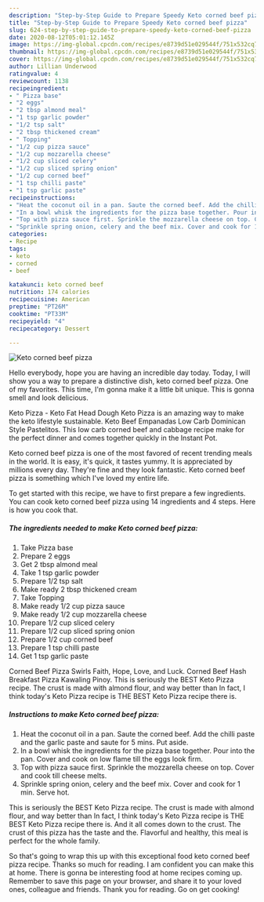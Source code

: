 ```yaml
---
description: "Step-by-Step Guide to Prepare Speedy Keto corned beef pizza"
title: "Step-by-Step Guide to Prepare Speedy Keto corned beef pizza"
slug: 624-step-by-step-guide-to-prepare-speedy-keto-corned-beef-pizza
date: 2020-08-12T05:01:12.145Z
image: https://img-global.cpcdn.com/recipes/e8739d51e029544f/751x532cq70/keto-corned-beef-pizza-recipe-main-photo.jpg
thumbnail: https://img-global.cpcdn.com/recipes/e8739d51e029544f/751x532cq70/keto-corned-beef-pizza-recipe-main-photo.jpg
cover: https://img-global.cpcdn.com/recipes/e8739d51e029544f/751x532cq70/keto-corned-beef-pizza-recipe-main-photo.jpg
author: Lillian Underwood
ratingvalue: 4
reviewcount: 1138
recipeingredient:
- " Pizza base"
- "2 eggs"
- "2 tbsp almond meal"
- "1 tsp garlic powder"
- "1/2 tsp salt"
- "2 tbsp thickened cream"
- " Topping"
- "1/2 cup pizza sauce"
- "1/2 cup mozzarella cheese"
- "1/2 cup sliced celery"
- "1/2 cup sliced spring onion"
- "1/2 cup corned beef"
- "1 tsp chilli paste"
- "1 tsp garlic paste"
recipeinstructions:
- "Heat the coconut oil in a pan. Saute the corned beef. Add the chilli paste and the garlic paste and saute for 5 mins. Put aside."
- "In a bowl whisk the ingredients for the pizza base together. Pour into the pan. Cover and cook on low flame till the eggs look firm."
- "Top with pizza sauce first. Sprinkle the mozzarella cheese on top. Cover and cook till cheese melts."
- "Sprinkle spring onion, celery and the beef mix. Cover and cook for 1 min. Serve hot."
categories:
- Recipe
tags:
- keto
- corned
- beef

katakunci: keto corned beef 
nutrition: 174 calories
recipecuisine: American
preptime: "PT26M"
cooktime: "PT33M"
recipeyield: "4"
recipecategory: Dessert

---
```



![Keto corned beef pizza](https://img-global.cpcdn.com/recipes/e8739d51e029544f/751x532cq70/keto-corned-beef-pizza-recipe-main-photo.jpg)

Hello everybody, hope you are having an incredible day today. Today, I will show you a way to prepare a distinctive dish, keto corned beef pizza. One of my favorites. This time, I'm gonna make it a little bit unique. This is gonna smell and look delicious.

Keto Pizza - Keto Fat Head Dough Keto Pizza is an amazing way to make the keto lifestyle sustainable. Keto Beef Empanadas Low Carb Dominican Style Pastelitos. This low carb corned beef and cabbage recipe make for the perfect dinner and comes together quickly in the Instant Pot.

Keto corned beef pizza is one of the most favored of recent trending meals in the world. It is easy, it's quick, it tastes yummy. It is appreciated by millions every day. They're fine and they look fantastic. Keto corned beef pizza is something which I've loved my entire life.


To get started with this recipe, we have to first prepare a few ingredients. You can cook keto corned beef pizza using 14 ingredients and 4 steps. Here is how you cook that.

<!--inarticleads1-->

##### The ingredients needed to make Keto corned beef pizza:

1. Take  Pizza base
1. Prepare 2 eggs
1. Get 2 tbsp almond meal
1. Take 1 tsp garlic powder
1. Prepare 1/2 tsp salt
1. Make ready 2 tbsp thickened cream
1. Take  Topping
1. Make ready 1/2 cup pizza sauce
1. Make ready 1/2 cup mozzarella cheese
1. Prepare 1/2 cup sliced celery
1. Prepare 1/2 cup sliced spring onion
1. Prepare 1/2 cup corned beef
1. Prepare 1 tsp chilli paste
1. Get 1 tsp garlic paste


Corned Beef Pizza Swirls Faith, Hope, Love, and Luck. Corned Beef Hash Breakfast Pizza Kawaling Pinoy. This is seriously the BEST Keto Pizza recipe. The crust is made with almond flour, and way better than In fact, I think today&#39;s Keto Pizza recipe is THE BEST Keto Pizza recipe there is. 

<!--inarticleads2-->

##### Instructions to make Keto corned beef pizza:

1. Heat the coconut oil in a pan. Saute the corned beef. Add the chilli paste and the garlic paste and saute for 5 mins. Put aside.
1. In a bowl whisk the ingredients for the pizza base together. Pour into the pan. Cover and cook on low flame till the eggs look firm.
1. Top with pizza sauce first. Sprinkle the mozzarella cheese on top. Cover and cook till cheese melts.
1. Sprinkle spring onion, celery and the beef mix. Cover and cook for 1 min. Serve hot.


This is seriously the BEST Keto Pizza recipe. The crust is made with almond flour, and way better than In fact, I think today&#39;s Keto Pizza recipe is THE BEST Keto Pizza recipe there is. And it all comes down to the crust. The crust of this pizza has the taste and the. Flavorful and healthy, this meal is perfect for the whole family. 

So that's going to wrap this up with this exceptional food keto corned beef pizza recipe. Thanks so much for reading. I am confident you can make this at home. There is gonna be interesting food at home recipes coming up. Remember to save this page on your browser, and share it to your loved ones, colleague and friends. Thank you for reading. Go on get cooking!
